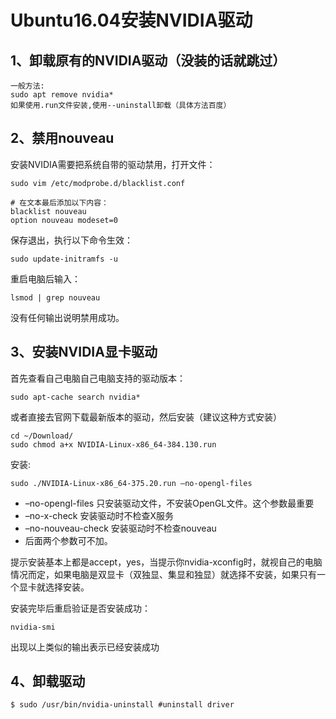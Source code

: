# Ubuntu16.04安装NVIDIA驱动
## 1、卸载原有的NVIDIA驱动（没装的话就跳过）
```
一般方法:
sudo apt remove nvidia*
如果使用.run文件安装,使用--uninstall卸载（具体方法百度）
```
## 2、禁用nouveau
安装NVIDIA需要把系统自带的驱动禁用，打开文件：
```
sudo vim /etc/modprobe.d/blacklist.conf

# 在文本最后添加以下内容：
blacklist nouveau
option nouveau modeset=0
``` 
   
  
保存退出，执行以下命令生效：
```
sudo update-initramfs -u
```
重启电脑后输入：
```
lsmod | grep nouveau
```
没有任何输出说明禁用成功。

## 3、安装NVIDIA显卡驱动
首先查看自己电脑自己电脑支持的驱动版本：   
```
sudo apt-cache search nvidia*     
```
或者直接去官网下载最新版本的驱动，然后安装（建议这种方式安装）
```
cd ~/Download/ 
sudo chmod a+x NVIDIA-Linux-x86_64-384.130.run
```
安装:
```
sudo ./NVIDIA-Linux-x86_64-375.20.run –no-opengl-files
```
* –no-opengl-files 只安装驱动文件，不安装OpenGL文件。这个参数最重要
* –no-x-check 安装驱动时不检查X服务
* –no-nouveau-check 安装驱动时不检查nouveau 
* 后面两个参数可不加。   

提示安装基本上都是accept，yes，当提示你nvidia-xconfig时，就视自己的电脑情况而定，如果电脑是双显卡（双独显、集显和独显）就选择不安装，如果只有一个显卡就选择安装。    
   
安装完毕后重启验证是否安装成功：
```
nvidia-smi
```
出现以上类似的输出表示已经安装成功
## 4、卸载驱动
```
$ sudo /usr/bin/nvidia-uninstall #uninstall driver
```
